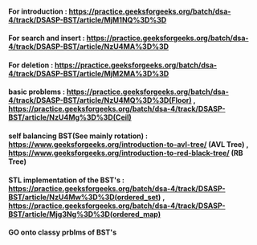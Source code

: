 #### For introduction :  https://practice.geeksforgeeks.org/batch/dsa-4/track/DSASP-BST/article/MjM1NQ%3D%3D
#### For search and insert  : https://practice.geeksforgeeks.org/batch/dsa-4/track/DSASP-BST/article/NzU4MA%3D%3D
#### For deletion :  https://practice.geeksforgeeks.org/batch/dsa-4/track/DSASP-BST/article/MjM2MA%3D%3D
#### basic problems : https://practice.geeksforgeeks.org/batch/dsa-4/track/DSASP-BST/article/NzU4MQ%3D%3D(Floor) , https://practice.geeksforgeeks.org/batch/dsa-4/track/DSASP-BST/article/NzU4Mg%3D%3D(Ceil)
#### self balancing BST(See mainly rotation) :  https://www.geeksforgeeks.org/introduction-to-avl-tree/ (AVL Tree) , https://www.geeksforgeeks.org/introduction-to-red-black-tree/ (RB Tree)
#### STL implementation of the BST's : https://practice.geeksforgeeks.org/batch/dsa-4/track/DSASP-BST/article/NzU4Mw%3D%3D(ordered_set) , https://practice.geeksforgeeks.org/batch/dsa-4/track/DSASP-BST/article/Mjg3Ng%3D%3D(ordered_map)
#### GO onto classy prblms of BST's
